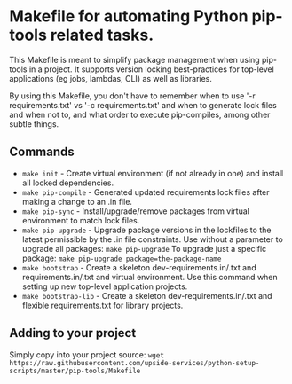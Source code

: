 # Makefile for automating Python pip-tools related tasks.

This Makefile is meant to simplify package management when using pip-tools in a project.
It supports version locking best-practices for top-level applications (eg jobs, lambdas, CLI) as well as libraries.

By using this Makefile, you don't have to remember when to use '-r requirements.txt' vs '-c requirements.txt' and
when to generate lock files and when not to, and what order to execute pip-compiles, among other subtle things.

## Commands
- `make init` - Create virtual environment (if not already in one) and install all locked dependencies.
- `make pip-compile` - Generated updated requirements lock files after making a change to an .in file.
- `make pip-sync` - Install/upgrade/remove packages from virtual environment to match lock files.
- `make pip-upgrade` - Upgrade package versions in the lockfiles to the latest permissible by the .in file constraints.
                       Use without a parameter to upgrade all packages:  `make pip-upgrade`
                       To upgrade just a specific package: `make pip-upgrade package=the-package-name`
- `make bootstrap` - Create a skeleton dev-requirements.in/.txt and requirements.in/.txt and virtual environment.
                     Use this command when setting up new top-level application projects.
- `make bootstrap-lib` - Create a skeleton dev-requirements.in/.txt and flexible requirements.txt for library projects.

## Adding to your project
Simply copy into your project source:
`wget https://raw.githubusercontent.com/upside-services/python-setup-scripts/master/pip-tools/Makefile`